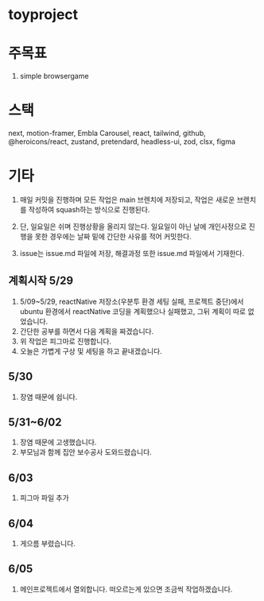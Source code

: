 # toyproject

# 주목표

1. simple browsergame

# 스택

next, motion-framer, Embla Carousel, react, tailwind, github, @heroicons/react, zustand, pretendard, headless-ui, zod, clsx, figma

# 기타

1. 매일 커밋을 진행하며 모든 작업은 main 브렌치에 저장되고, 작업은 새로운 브렌치를 작성하여 squash하는 방식으로 진행된다.

2. 단, 일요일은 쉬며 진행상황을 올리지 않는다. 일요일이 아닌 날에 개인사정으로 진행을 못한 경우에는 날짜 밑에 간단한 사유를 적어 커밋한다.

3. issue는 issue.md 파일에 저장, 해결과정 또한 issue.md 파일에서 기재한다.

## 계획시작 5/29

1. 5/09~5/29, reactNative 저장소(우분투 환경 세팅 실패, 프로젝트 중단)에서 ubuntu 환경에서 reactNative 코딩을 계획했으나 실패했고, 그뒤 계획이 따로 없었습니다.
2. 간단한 공부를 하면서 다음 계획을 짜겠습니다.
3. 위 작업은 피그마로 진행합니다.
4. 오늘은 가볍게 구상 및 세팅을 하고 끝내겠습니다.

## 5/30

1. 장염 때문에 쉽니다.

## 5/31~6/02

1. 장염 때문에 고생했습니다.
2. 부모님과 함께 집안 보수공사 도와드렸습니다.

## 6/03

1. 피그마 파일 추가

## 6/04

1. 게으름 부렸습니다.

## 6/05

1. 메인프로젝트에서 열외합니다. 떠오르는게 있으면 조금씩 작업하겠습니다.
